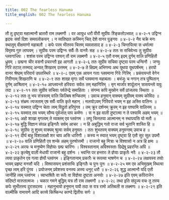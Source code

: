 ```yaml
---
title: 002 The fearless Hanuma
title_english: 002 The fearless Hanuma

---
```

<div class="audioEmbed"  caption="श्रीराम-हरिसीताराममूर्ति-घनपाठिभ्यां वचनम्" src="https://archive.org/download/Ramayana-recitation-Sriram-harisItArAmamUrti-Ghanapaati-v2/Kanda_4/Kanda_4_KSK-002-Bhikshu_Rupena_Hanumad_Aagamanam.mp3"></div>
तौ तु दृष्ट्वा महात्मानौ भ्रातरौ राम लक्ष्मणौ ।  
वर आयुध धरौ वीरौ सुग्रीवः श्ङ्कितोऽभवत् ॥ ४-२-१  
उद्विग्न हृदयः सर्वा दिशः समवलोकयन् ।  
न व्यतिष्ठत कस्मिन् चित् देशे वानर पुङ्गवः ॥ ४-२-२  
नैव चक्रे मनः स्थातुम् वीक्षमाणो महाबलौ ।  
कपेः परम भीतस्य चित्तम् व्यवससाद ह ॥ ४-२-३  
चिन्तयित्वा स धर्मात्मा विमृश्य गुरु लाघवम् ।  
सुग्रीवः परम उद्विग्नः सर्वैः तैः वानरैः सह ॥ ४-२-४  
ततः स सचिवेभ्यः तु सुग्रीवः प्लवगाधिपः ।  
शशंस परम उद्विग्नः पश्यन् तौ राम लक्ष्मणौ ॥ ४-२-५  
एतौ वनम् इदम् दुर्गम् वालि प्रणिहितौ ध्रुवम् ।  
छद्मना चीर वसनौ प्रचरन्तौ इह आगतौ ॥ ४-२-६  
ततः सुग्रीव सचिवा दृष्ट्वा परम धन्विनौ ।  
जग्मुः गिरि तटात् तस्माद् अन्यत् शिखरम् उत्तमम् ॥ ४-२-७  
ते क्षिप्रम् अभिगम्य अथ यूथपा यूथपर्षभम् ।  
हरयो वानर श्रेष्ठम् परिवार्य उपतस्थिरे ॥ ४-२-८  
एवम् एक आयन गताः प्लवमाना गिरेः गिरिम् ।  
प्रकंपयन्तो वेगेन गिरीणाम् शिखराणि च ॥ ४-२-९  
ततः शाखा मृगाः सर्वे प्लवमाना महाबलाः ।  
बभंजुः च नगान् तत्र पुष्पितान् दुर्गम् आश्रितान् ॥ ४-२-१०  
आप्लवन्तो हरिवराः सर्वतः तम् महागिरिम् ।  
मृग मार्जार शार्दूलान् त्रासयन्तो ययुः तदा ॥ ४-२-११  
ततः सुग्रीव सचिवाः पर्वतेन्द्रे समाहिताः ।  
संगम्य कपि मुख्येन सर्वे प्रांजलयः स्थिताः ॥ ४-२-१२  
ततः तु भय संत्रस्तम् वालि किल्बिष शन्कितम् ।  
उवाच हनुमान् वाक्यम् सुग्रीवम् वाक्य कोविदः ॥ ४-२-१३  
संभ्रमः त्यजताम् एष सर्वैः वालि कृते महान् ।  
मलयोऽयम् गिरिवरो भयम् न इह अस्ति वालिनः ॥ ४-२-१४  
यस्मात् उद्विग्न चेताः त्वम् विद्रुतो हरिपुंगव ।  
तम् क्रूर दर्शनम् क्रूरम् न इह पश्यामि वालिनम् ॥ ४-२-१५  
यस्मात् तव भयम् सौम्य पूर्वजात् पाप कर्मणः ।  
स न इह वाली दुष्टात्मा न ते पश्यामि अहम् भयम् ॥ ४-२-१६  
अहो शाखा मृगत्वम् ते व्यक्तम् एव प्लवंगम ।  
लघु चित्ततया आत्मानम् न स्थापयसि यो मतौ ॥ ४-२-१७  
बुद्धि विज्ञान संपन्न इङ्गितैः सर्वम् आचर ।  
न हि अबुद्धिम् गतो राजा सर्व भूतानि शास्ति हि ॥ ४-२-१८  
सुग्रीवः तु शुभम् वाक्यम् श्रुत्वा सर्वम् हनूमतः ।  
ततः शुभतरम् वाक्यम् हनूमन्तम् उवाच ह ॥ ४-२-१९  
दीर्घ बाहू विशालाक्षौ शर चाप असि धारिणौ ।  
कस्य न स्यात् भयम् दृष्ट्वा हि एतौ सुर सुत उपमौ ॥ ४-२-२०  
वालि प्रणिहितौ एव शन्के अहम् पुरुषोत्तमौ ।  
राजानो बहु मित्राः च विश्वासो न अत्र हि क्षमः ॥ ४-२-२१  
अरयः च मनुष्येण विज्ञेयाः छद्म चारिणः ।  
विश्वस्तानाम् अविश्वस्ताः छिद्रेषु प्रहरन्ति अपि ॥ ४-२-२२  
कृत्येषु वाली मेधावी राजानो बहु दर्शनः ।  
भवन्ति पर हन्तारः ते ज्ञेयाः प्राकृतैः नरैः ॥ ४-२-२३  
तौ त्वया प्राकृतेन एव गत्वा ज्ञेयौ प्लवंगम ।  
इङ्गितानाम् प्रकारैः च रूपव्या भाषणेन च ॥ ४-२-२४  
लक्षयस्व तयोः भावम् प्रहृष्ट मनसौ यदि ।  
विश्वासयन् प्रशंसाभिः इङ्गितैः च पुनः पुनः ॥ ४-२-२५  
मम एव अभिमुखम् स्थित्वा पृच्छ त्वम् हरि पुंगव ।  
प्रयोजनम् प्रवेशस्य वनस्य अस्य धनुर् धरौ ॥ ४-२-२६  
शुद्ध आत्मानौ यदि एतौ जानीहि त्वम् प्लवंगम ।  
व्याभाषितैः वा रूपैः वा विज्ञेया दुष्टता अनयोः ॥ ४-२-२७  
इति एवम् कपिराजेन संदिष्टो मारुतात्मजः ।  
चकार गमने बुद्धिम् यत्र तौ राम लक्ष्मणौ ॥ ४-२-२८  
तथा इति संपूज्य वचः तु तस्य  
कपेः सुभीतस्य दुरासदस्य ।  
महानुभावो हनुमान् ययौ तदा  
स यत्र रामो अतिबली स लक्ष्मणः ॥ ४-२-२९  
इति वाल्मीकि रामायणे आदि काव्ये किष्किन्ध काण्दे द्वितीयः सर्गः ॥